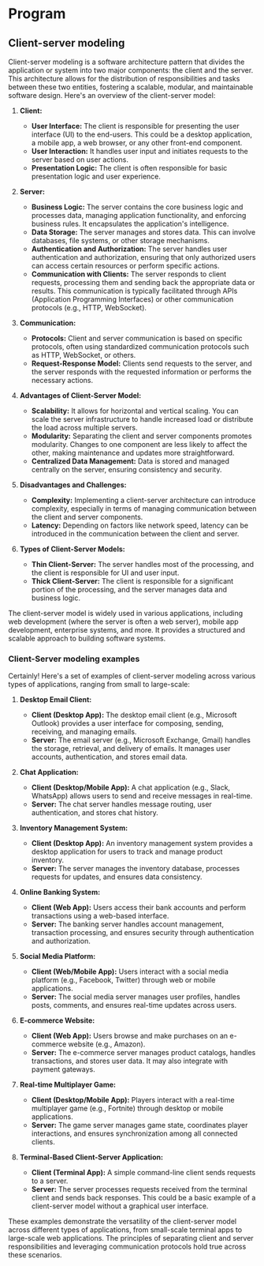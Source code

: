 # Program

## Client-server modeling

Client-server modeling is a software architecture pattern that divides the application or system into two major components: the client and the server. This architecture allows for the distribution of responsibilities and tasks between these two entities, fostering a scalable, modular, and maintainable software design. Here's an overview of the client-server model:

1. **Client:**

   - **User Interface:** The client is responsible for presenting the user interface (UI) to the end-users. This could be a desktop application, a mobile app, a web browser, or any other front-end component.
   - **User Interaction:** It handles user input and initiates requests to the server based on user actions.
   - **Presentation Logic:** The client is often responsible for basic presentation logic and user experience.

2. **Server:**

   - **Business Logic:** The server contains the core business logic and processes data, managing application functionality, and enforcing business rules. It encapsulates the application's intelligence.
   - **Data Storage:** The server manages and stores data. This can involve databases, file systems, or other storage mechanisms.
   - **Authentication and Authorization:** The server handles user authentication and authorization, ensuring that only authorized users can access certain resources or perform specific actions.
   - **Communication with Clients:** The server responds to client requests, processing them and sending back the appropriate data or results. This communication is typically facilitated through APIs (Application Programming Interfaces) or other communication protocols (e.g., HTTP, WebSocket).

3. **Communication:**

   - **Protocols:** Client and server communication is based on specific protocols, often using standardized communication protocols such as HTTP, WebSocket, or others.
   - **Request-Response Model:** Clients send requests to the server, and the server responds with the requested information or performs the necessary actions.

4. **Advantages of Client-Server Model:**

   - **Scalability:** It allows for horizontal and vertical scaling. You can scale the server infrastructure to handle increased load or distribute the load across multiple servers.
   - **Modularity:** Separating the client and server components promotes modularity. Changes to one component are less likely to affect the other, making maintenance and updates more straightforward.
   - **Centralized Data Management:** Data is stored and managed centrally on the server, ensuring consistency and security.

5. **Disadvantages and Challenges:**

   - **Complexity:** Implementing a client-server architecture can introduce complexity, especially in terms of managing communication between the client and server components.
   - **Latency:** Depending on factors like network speed, latency can be introduced in the communication between the client and server.

6. **Types of Client-Server Models:**
   - **Thin Client-Server:** The server handles most of the processing, and the client is responsible for UI and user input.
   - **Thick Client-Server:** The client is responsible for a significant portion of the processing, and the server manages data and business logic.

The client-server model is widely used in various applications, including web development (where the server is often a web server), mobile app development, enterprise systems, and more. It provides a structured and scalable approach to building software systems.

### Client-Server modeling examples

Certainly! Here's a set of examples of client-server modeling across various types of applications, ranging from small to large-scale:

1. **Desktop Email Client:**
   - **Client (Desktop App):** The desktop email client (e.g., Microsoft Outlook) provides a user interface for composing, sending, receiving, and managing emails.
   - **Server:** The email server (e.g., Microsoft Exchange, Gmail) handles the storage, retrieval, and delivery of emails. It manages user accounts, authentication, and stores email data.

2. **Chat Application:**
   - **Client (Desktop/Mobile App):** A chat application (e.g., Slack, WhatsApp) allows users to send and receive messages in real-time.
   - **Server:** The chat server handles message routing, user authentication, and stores chat history.

3. **Inventory Management System:**
   - **Client (Desktop App):** An inventory management system provides a desktop application for users to track and manage product inventory.
   - **Server:** The server manages the inventory database, processes requests for updates, and ensures data consistency.

4. **Online Banking System:**
   - **Client (Web App):** Users access their bank accounts and perform transactions using a web-based interface.
   - **Server:** The banking server handles account management, transaction processing, and ensures security through authentication and authorization.

5. **Social Media Platform:**
   - **Client (Web/Mobile App):** Users interact with a social media platform (e.g., Facebook, Twitter) through web or mobile applications.
   - **Server:** The social media server manages user profiles, handles posts, comments, and ensures real-time updates across users.

6. **E-commerce Website:**
   - **Client (Web App):** Users browse and make purchases on an e-commerce website (e.g., Amazon).
   - **Server:** The e-commerce server manages product catalogs, handles transactions, and stores user data. It may also integrate with payment gateways.

7. **Real-time Multiplayer Game:**
   - **Client (Desktop/Mobile App):** Players interact with a real-time multiplayer game (e.g., Fortnite) through desktop or mobile applications.
   - **Server:** The game server manages game state, coordinates player interactions, and ensures synchronization among all connected clients.

8. **Terminal-Based Client-Server Application:**
   - **Client (Terminal App):** A simple command-line client sends requests to a server.
   - **Server:** The server processes requests received from the terminal client and sends back responses. This could be a basic example of a client-server model without a graphical user interface.

These examples demonstrate the versatility of the client-server model across different types of applications, from small-scale terminal apps to large-scale web applications. The principles of separating client and server responsibilities and leveraging communication protocols hold true across these scenarios.
